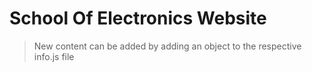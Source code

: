 # School Of Electronics Website
>New content can be added by adding an object to the respective info.js file
